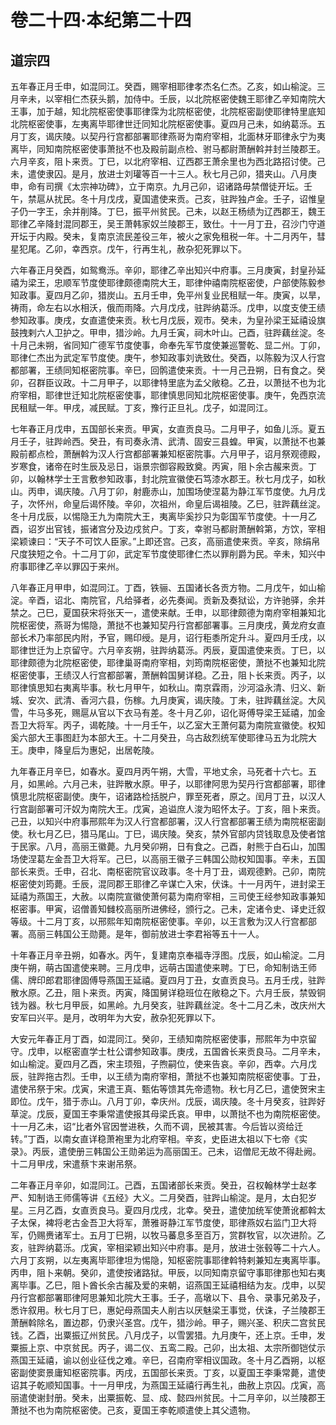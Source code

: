 # 卷二十四·本纪第二十四

## 道宗四

五年春正月壬申，如混同江。癸酉，赐宰相耶律孝杰名仁杰。乙亥，如山榆淀。三月辛未，以宰相仁杰获头鹅，加侍中。壬辰，以北院枢密使魏王耶律乙辛知南院大王事，加于越，知北院枢密使事耶律霂为北院枢密使，北院枢密副使耶律特里底知北院枢密使事，左夷离毕耶律世迁同知北院枢密使事。夏四月己未，如纳葛泺。五月丁亥，谒庆陵。以契丹行宫都部署耶律燕哥为南府宰相，北面林牙耶律永宁为夷离毕，同知南院枢密使事萧挞不也及殿前副点检、驸马都尉萧酬斡并封兰陵郡王。六月辛亥，阻卜来贡。丁巳，以北府宰相、辽西郡王萧余里也为西北路招讨使。己未，遣使隶囚。是月，放进士刘瓘等百一十三人。秋七月己卯，猎夹山。八月庚申，命有司撰《太宗神功碑》，立于南京。九月己卯，诏诸路毋禁僧徒开坛。壬午，禁扈从扰民。冬十月戊戌，夏国遣使来贡。己亥，驻跸独卢金。壬子，诏惟皇子仍一字王，余并削降。丁巳，振平州贫民。己未，以赵王杨绩为辽西郡王，魏王耶律乙辛降封混同郡王，吴王萧韩家奴兰陵郡王，致仕。十一月丁丑，召沙门守道开坛于内殿。癸未，复南京流民差役三年，被火之家免租税一年。十二月丙午，彗星犯尾。乙卯，幸西京。戊午，行再生礼，赦杂犯死罪以下。

六年春正月癸酉，如鸳鸯泺。辛卯，耶律乙辛出知兴中府事。三月庚寅，封皇孙延禧为梁王，忠顺军节度使耶律颇德南院大王，耶律仲禧南院枢密使，户部使陈毅参知政事。夏四月乙卯，猎炭山。五月壬申，免平州复业民租赋一年。庚寅，以旱，祷雨，命左右以水相沃，俄而雨降。六月戊戌，驻跸纳葛泺。戊申，以度支使王绩参知政事。庚戌，女直遣使来贡。秋七月戊辰，观市。癸未，为皇孙梁王延禧设旗鼓拽剌六人卫护之。甲申，猎沙岭。九月壬寅，祠木叶山。己酉，驻跸藕丝淀。冬十月己未朔，省同知广德军节度使事，命奉先军节度使兼巡警乾、显二州。丁卯，耶律仁杰出为武定军节度使。庚午，参知政事刘诜致仕。癸酉，以陈毅为汉人行宫都部署，王绩同知枢密院事。辛巳，回鹘遣使来贡。十一月己丑朔，日有食之。癸卯，召群臣议政。十二月甲子，以耶律特里底为孟父敞稳。乙丑，以萧挞不也为北府宰相，耶律世迁知北院枢密使事，耶律慎思同知北院枢密使事。庚午，免西京流民租赋一年。甲戌，减民赋。丁亥，豫行正旦礼。戊子，如混同江。

七年春正月戊申，五国部长来贡。甲寅，女直贡良马。二月甲子，如鱼儿泺。夏五月壬子，驻跸岭西。癸丑，有司奏永清、武清、固安三县蝗。甲寅，以萧挞不也兼殿前都点检，萧酬斡为汉人行宫都部署兼知枢密院事。六月甲子，诏月祭观德殿，岁寒食，诸帝在时生辰及忌日，诣景宗御容殿致奠。丙寅，阻卜余古赧来贡。丁卯，以翰林学士王言敷参知政事，封北院宣徽使石笃漆水郡王。秋七月戊子，如秋山。丙申，谒庆陵。八月丁卯，射鹿赤山，加围场使涅葛为静江军节度使。九月戊子，次怀州，命皇后谒怀陵。辛卯，次祖州，命皇后谒祖陵。乙巳，驻跸藕丝淀。冬十月戊辰，以惕隐王九为南院大王，夷离毕奚抄只为彰国军节度使。十一月乙酉，诏岁出官钱，振诸宫分及边戍贫户。丁亥，幸驸马都尉萧酬斡第，方饮，宰相梁颖谏曰：“天子不可饮人臣家。”上即还宫。己亥，高丽遣使来贡。辛亥，除绢帛尺度狭短之令。十二月丁卯，武定军节度使耶律仁杰以罪削爵为民。辛未，知兴中府事耶律乙辛以罪囚于来州。

八年春正月甲申，如混同江。丁酉，铁骊、五国诸长各贡方物。二月戊午，如山榆淀。辛酉，诏北、南院官，凡给驿者，必先奏闻。贡新及奏狱讼，方许驰驿，余并禁之。己巳，夏国获宋将张天一，遣使来献。壬申，以耶律颇德为南府宰相兼知北院枢密使，燕哥为惕隐，萧挞不也兼知契丹行宫都部署事。三月庚戌，黄龙府女直部长术乃率部民内附，予官，赐印绶。是月，诏行秬黍所定升斗。夏四月壬戌，以耶律世迁为上京留守。六月辛亥朔，驻跸纳葛泺。丙辰，夏国遣使来贡。丁巳，以耶律颇德为北院枢密使，耶律巢哥南府宰相，刘筠南院枢密使，萧挞不也兼知北院枢密使事，王绩汉人行宫都部署，萧酬斡国舅详稳。乙丑，阻卜长来贡。丙子，以耶律慎思知右夷离毕事。秋七月甲午，如秋山。南京霖雨，沙河溢永清、归义、新城、安次、武清、香河六县，伤稼。九月庚寅，谒庆陵。丁未，驻跸藕丝淀。大风雪，牛马多死，赐扈从官以下衣马有差。冬十月乙卯，诏化哥傅导梁王延禧，加金吾卫大将军。丙子，谒乾陵。十一月壬午，以乙室大王萧何葛为南院宣徽使。权知奚六部大王事图赶为本部大王。十二月癸丑，乌古敌烈统军使耶律马五为北院大王。庚申，降皇后为惠妃，出居乾陵。

九年春正月辛巳，如春水。夏四月丙午朔，大雪，平地丈余，马死者十六七。五月，如黑岭。六月己未，驻跸散水原。甲子，以耶律阿思为契丹行宫都部署，耶律慎思北院枢密副使。庚午，诏诸路检括脱户，罪至死者，原之。闰月丁丑，以汉人行宫副部署可汗奴为南院大王。戊寅，追谥庶人浚为昭怀太子。丁亥，阻卜来贡。己丑，以知兴中府事邢熙年为汉人行宫都部署，汉人行宫都部署王绩为南院枢密副使。秋七月乙巳，猎马尾山。丁巳，谒庆陵。癸亥，禁外官部内贷钱取息及使者馆于民家。八月，高丽王徽薨。九月癸卯朔，日有食之。己酉，射熊于白石山，加围场使涅葛左金吾卫大将军。己巳，以高丽王徽子三韩国公勋权知国事。辛未，五国部长来贡。壬申，召北、南枢密院官议政事。冬十月丁丑，谒观德黔。己卯，南院枢密使刘筠薨。壬辰，混同郡王耶律乙辛谋亡入宋，伏诛。十一月丙午，进封梁王延禧为燕国王，大赦。以南院宣徽使萧何葛为南府宰相，三司使王经参知政事兼知枢密事。甲寅，诏僧善知雠校高丽所进佛经，颁行之。己未，定诸令史、译史迁叙等级。十二月丁亥，以邢熙年知南院枢密使事。辛卯，以王言敷为汉人行宫都部署。高丽三韩国公王勋薨。是年，御前放进士李君裕等五十一人。

十年春正月辛丑朔，如春水。丙午，复建南京奉福寺浮图。戊辰，如山榆淀。二月庚午朔，萌古国遣使来聘。三月戊申，远萌古国遣使来聘。丁巳，命知制诰王师儒、牌印郎君耶律固傅导燕国王延禧。夏四月丁丑，女直贡良马。五月壬戌，驻跸散水原。乙丑，阻卜来贡。丙寅，降国舅详稳班位在敞稳之下。六月壬辰，禁毁铜钱为器。秋七月甲辰，如黑岭。九月癸亥，驻跸藕丝淀。冬十二月乙未，改庆州大安军曰兴平。是月，改明年为大安，赦杂犯死罪以下。

大安元年春正月丁酉，如混同江。癸卯，王绩知南院枢密使事，邢熙年为中京留守。戊申，以枢密直学士杜公谓参知政事。庚戌，五国酋长来贡良马。二月辛未，如山榆淀。夏四月乙酉，宋主顼殂，子煦嗣位，使来告哀。辛卯，西幸。六月戊辰，驻跸拖古烈。壬申，以王绩为南府宰相，萧挞不也兼知南院枢密使事。丁丑，遣使吊祭于宋。戊寅，宋遣王真、甄佑等馈其先帝遗物。秋七月乙巳，遣使贺宋主即位。戊午，猎于赤山。八月丁卯，幸庆州。戊辰，谒庆陵。冬十月癸亥，驻跸好草淀。戊辰，夏国王李秉常遣使报其母梁氏哀。甲申，以萧挞不也为南院枢密使。十一月乙未，诏“比者外官因誉进秩，久而不调，民被其害。今后皆以资给迁转。”丁酉，以南女直详稳萧袍里为北府宰相。辛亥，史臣进太祖以下七帝《实录》。丙辰，遣使册三韩国公王勋弟运为高丽国王。己未，诏僧尼无故不得赴阙。十二月甲戌，宋遣蔡卞来谢吊祭。

二年春正月辛卯，如混同江。己酉，五国诸部长来贡。癸丑，召权翰林学士赵孝严、知制诰王师儒等讲《五经》大义。二月癸酉，驻跸山榆淀。是月，太白犯岁星。三月乙酉，女直贡良马。夏四月戊戌，北幸。癸丑，遣使加统军使萧讹都斡太子太保，裨将老古金吾卫大将军，萧雅哥静江军节度使，耶律燕奴右监门卫大将军，仍赐赉诸军士。五月丁巳朔，以牧马蕃息多至百万，赏群牧官，以次进阶。乙亥，驻跸纳葛泺。戊寅，宰相梁颖出知兴中府事。是月，放进士张毂等二十六人。六月丁亥朔，以左夷离毕耶律坦为惕隐，知枢密院事耶律斡特剌兼知左夷离毕事。丙申，阻卜来朝。癸卯，遣使按诸路狱。甲辰，以同知南京留守事耶律那也知右夷离毕事。乙巳，阻卜酋长余古赧及爱的来朝，诏燕国王延禧相结为友。戊申，以契丹行宫都部署耶律阿思兼知北院大王事。壬子，高墩以下、县令、录事兄弟及子，悉许叙用。秋七月丁巳，惠妃母燕国夫人削古以厌魅梁王事觉，伏诛，子兰陵郡王萧酬斡除名，置边郡，仍隶兴圣宫。戊午，猎沙岭。甲子，赐兴圣、积庆二宫贫民钱。乙酉，出粟振辽州贫民。八月戊子，以雪罢猎。九月庚午，还上京。壬申，发粟振上京、中京贫民。丙子，谒二仪、五鸾二殿。己卯，出太祖、太宗所御铠仗示燕国王延禧，谕以创业征伐之难。辛巳，召南府宰相议国政。冬十月乙酉朔，以枢密副使窦景庸知枢密院事。丙戌，五国部长来贡。丁亥，以夏国王李秉常薨，遣使诏其子乾顺知国事。十一月甲戌，为燕国王延禧行再生礼，曲赦上京囚。戊寅，高丽遣使谢封册。癸未，出粟振乾、显、成、懿四州贫民。十二月辛卯，以兰陵郡王萧挞不也为南院枢密使。己亥，夏国王李乾顺遣使上其父遗物。
